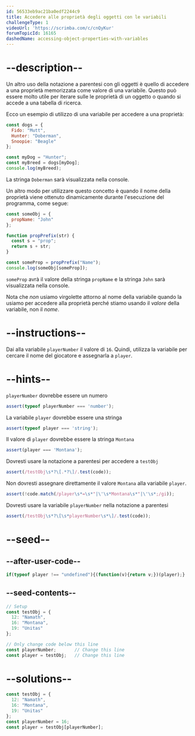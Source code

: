 ```yaml
---
id: 56533eb9ac21ba0edf2244c9
title: Accedere alle proprietà degli oggetti con le variabili
challengeType: 1
videoUrl: 'https://scrimba.com/c/cnQyKur'
forumTopicId: 16165
dashedName: accessing-object-properties-with-variables
---
```


# --description--

Un altro uso della notazione a parentesi con gli oggetti è quello di accedere a una proprietà memorizzata come valore di una variabile. Questo può essere molto utile per iterare sulle le proprietà di un oggetto o quando si accede a una tabella di ricerca.

Ecco un esempio di utilizzo di una variabile per accedere a una proprietà:

```js
const dogs = {
  Fido: "Mutt",
  Hunter: "Doberman",
  Snoopie: "Beagle"
};

const myDog = "Hunter";
const myBreed = dogs[myDog];
console.log(myBreed);
```

La stringa `Doberman` sarà visualizzata nella console.

Un altro modo per utilizzare questo concetto è quando il nome della proprietà viene ottenuto dinamicamente durante l'esecuzione del programma, come segue:

```js
const someObj = {
  propName: "John"
};

function propPrefix(str) {
  const s = "prop";
  return s + str;
}

const someProp = propPrefix("Name");
console.log(someObj[someProp]);
```

`someProp` avrà il valore della stringa `propName` e la stringa `John` sarà visualizzata nella console.

Nota che *non* usiamo virgolette attorno al nome della variabile quando la usiamo per accedere alla proprietà perché stiamo usando il *valore* della variabile, non il *nome*.

# --instructions--

Dai alla variabile `playerNumber` il valore di `16`. Quindi, utilizza la variabile per cercare il nome del giocatore e assegnarla a `player`.

# --hints--

`playerNumber` dovrebbe essere un numero

```js
assert(typeof playerNumber === 'number');
```

La variabile `player` dovrebbe essere una stringa

```js
assert(typeof player === 'string');
```

Il valore di `player` dovrebbe essere la stringa `Montana`

```js
assert(player === 'Montana');
```

Dovresti usare la notazione a parentesi per accedere a `testObj`

```js
assert(/testObj\s*?\[.*?\]/.test(code));
```

Non dovresti assegnare direttamente il valore `Montana` alla variabile `player`.

```js
assert(!code.match(/player\s*=\s*"|\'\s*Montana\s*"|\'\s*;/gi));
```

Dovresti usare la variabile `playerNumber` nella notazione a parentesi

```js
assert(/testObj\s*?\[\s*playerNumber\s*\]/.test(code));
```

# --seed--

## --after-user-code--

```js
if(typeof player !== "undefined"){(function(v){return v;})(player);}
```

## --seed-contents--

```js
// Setup
const testObj = {
  12: "Namath",
  16: "Montana",
  19: "Unitas"
};

// Only change code below this line
const playerNumber;       // Change this line
const player = testObj;   // Change this line
```

# --solutions--

```js
const testObj = {
  12: "Namath",
  16: "Montana",
  19: "Unitas"
};
const playerNumber = 16;
const player = testObj[playerNumber];
```
